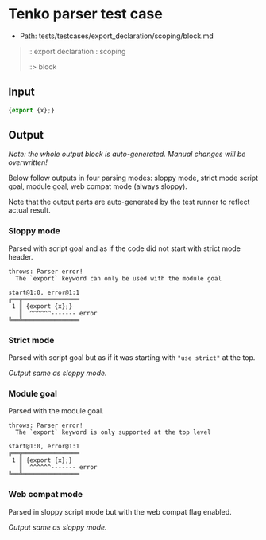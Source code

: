# Tenko parser test case

- Path: tests/testcases/export_declaration/scoping/block.md

> :: export declaration : scoping
>
> ::> block

## Input

`````js
{export {x};}
`````

## Output

_Note: the whole output block is auto-generated. Manual changes will be overwritten!_

Below follow outputs in four parsing modes: sloppy mode, strict mode script goal, module goal, web compat mode (always sloppy).

Note that the output parts are auto-generated by the test runner to reflect actual result.

### Sloppy mode

Parsed with script goal and as if the code did not start with strict mode header.

`````
throws: Parser error!
  The `export` keyword can only be used with the module goal

start@1:0, error@1:1
╔══╦════════════════
 1 ║ {export {x};}
   ║  ^^^^^^------- error
╚══╩════════════════

`````

### Strict mode

Parsed with script goal but as if it was starting with `"use strict"` at the top.

_Output same as sloppy mode._

### Module goal

Parsed with the module goal.

`````
throws: Parser error!
  The `export` keyword is only supported at the top level

start@1:0, error@1:1
╔══╦════════════════
 1 ║ {export {x};}
   ║  ^^^^^^------- error
╚══╩════════════════

`````


### Web compat mode

Parsed in sloppy script mode but with the web compat flag enabled.

_Output same as sloppy mode._
